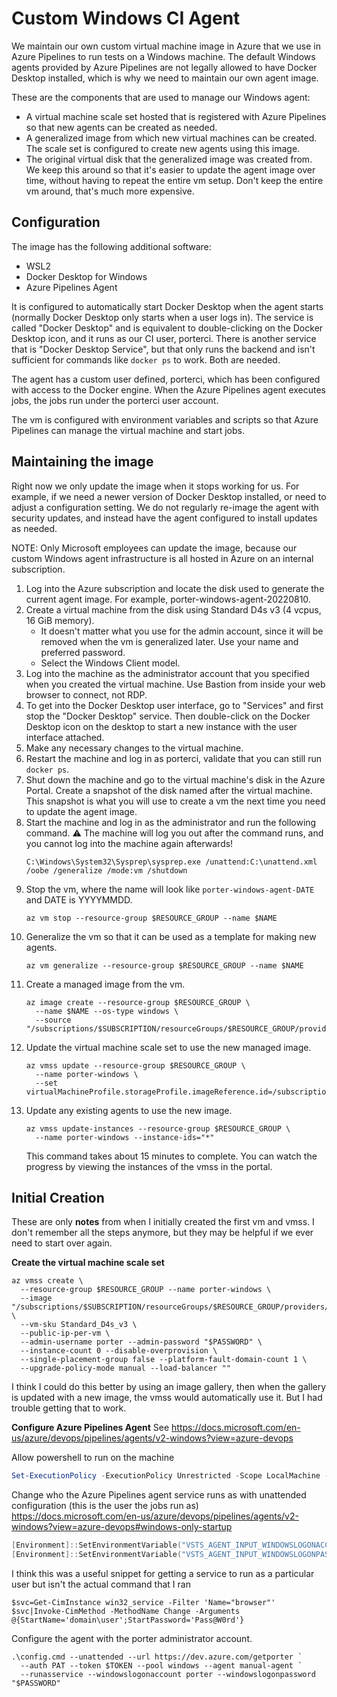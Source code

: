 # Custom Windows CI Agent

We maintain our own custom virtual machine image in Azure that we use in Azure Pipelines to run tests on a Windows machine.
The default Windows agents provided by Azure Pipelines are not legally allowed to have Docker Desktop installed, which is why we need to maintain our own agent image.

These are the components that are used to manage our Windows agent:
* A virtual machine scale set hosted that is registered with Azure Pipelines so that new agents can be created as needed.
* A generalized image from which new virtual machines can be created.
  The scale set is configured to create new agents using this image.
* The original virtual disk that the generalized image was created from. 
  We keep this around so that it's easier to update the agent image over time, without having to repeat the entire vm setup.
  Don't keep the entire vm around, that's much more expensive.

## Configuration
The image has the following additional software:

* WSL2
* Docker Desktop for Windows
* Azure Pipelines Agent

It is configured to automatically start Docker Desktop when the agent starts (normally Docker Desktop only starts when a user logs in).
The service is called "Docker Desktop" and is equivalent to double-clicking on the Docker Desktop icon, and it runs as our CI user, porterci.
There is another service that is "Docker Desktop Service", but that only runs the backend and isn't sufficient for commands like `docker ps` to work.
Both are needed.

The agent has a custom user defined, porterci, which has been configured with access to the Docker engine.
When the Azure Pipelines agent executes jobs, the jobs run under the porterci user account.

The vm is configured with environment variables and scripts so that Azure Pipelines can manage the virtual machine and start jobs.

## Maintaining the image
Right now we only update the image when it stops working for us.
For example, if we need a newer version of Docker Desktop installed, or need to adjust a configuration setting.
We do not regularly re-image the agent with security updates, and instead have the agent configured to install updates as needed.

NOTE: Only Microsoft employees can update the image, because our custom Windows agent infrastructure is all hosted in Azure on an internal subscription.

1. Log into the Azure subscription and locate the disk used to generate the current agent image.
   For example, porter-windows-agent-20220810.
2. Create a virtual machine from the disk using Standard D4s v3 (4 vcpus, 16 GiB memory).
   * It doesn't matter what you use for the admin account, since it will be removed when the vm is generalized later. 
     Use your name and preferred password.
   * Select the Windows Client model.
3. Log into the machine as the administrator account that you specified when you created the virtual machine.
   Use Bastion from inside your web browser to connect, not RDP.
4. To get into the Docker Desktop user interface, go to "Services" and first stop the "Docker Desktop" service.
   Then double-click on the Docker Desktop icon on the desktop to start a new instance with the user interface attached.
5. Make any necessary changes to the virtual machine.
6. Restart the machine and log in as porterci, validate that you can still run `docker ps`.
7. Shut down the machine and go to the virtual machine's disk in the Azure Portal.
   Create a snapshot of the disk named after the virtual machine.
   This snapshot is what you will use to create a vm the next time you need to update the agent image.
8. Start the machine and log in as the administrator and run the following command.
   ⚠️ The machine will log you out after the command runs, and you cannot log into the machine again afterwards!
   ```
   C:\Windows\System32\Sysprep\sysprep.exe /unattend:C:\unattend.xml /oobe /generalize /mode:vm /shutdown
   ```
9. Stop the vm, where the name will look like `porter-windows-agent-DATE` and DATE is YYYYMMDD.
   ```
   az vm stop --resource-group $RESOURCE_GROUP --name $NAME
   ```
10. Generalize the vm so that it can be used as a template for making new agents.
    ```
    az vm generalize --resource-group $RESOURCE_GROUP --name $NAME
    ```
11. Create a managed image from the vm.
    ```
    az image create --resource-group $RESOURCE_GROUP \
      --name $NAME --os-type windows \
      --source "/subscriptions/$SUBSCRIPTION/resourceGroups/$RESOURCE_GROUP/providers/Microsoft.Compute/virtualMachines/$NAME"
    ```
12. Update the virtual machine scale set to use the new managed image.
    ```
    az vmss update --resource-group $RESOURCE_GROUP \
      --name porter-windows \
      --set virtualMachineProfile.storageProfile.imageReference.id=/subscriptions/$SUBSCRIPTION/resourceGroups/$RESOURCE_GROUP/providers/Microsoft.Compute/images/$NAME
    ```
13. Update any existing agents to use the new image.
    ```
    az vmss update-instances --resource-group $RESOURCE_GROUP \
      --name porter-windows --instance-ids="*"
    ```
    This command takes about 15 minutes to complete.
    You can watch the progress by viewing the instances of the vmss in the portal.

## Initial Creation

These are only **notes** from when I initially created the first vm and vmss.
I don't remember all the steps anymore, but they may be helpful if we ever need to start over again.

**Create the virtual machine scale set**
```
az vmss create \
  --resource-group $RESOURCE_GROUP --name porter-windows \
  --image "/subscriptions/$SUBSCRIPTION/resourceGroups/$RESOURCE_GROUP/providers/Microsoft.Compute/images/$NAME" \
  --vm-sku Standard_D4s_v3 \
  --public-ip-per-vm \
  --admin-username porter --admin-password "$PASSWORD" \
  --instance-count 0 --disable-overprovision \
  --single-placement-group false --platform-fault-domain-count 1 \
  --upgrade-policy-mode manual --load-balancer ""
```

I think I could do this better by using an image gallery, then when the gallery is updated with a new image, the vmss would automatically use it.
But I had trouble getting that to work.

**Configure Azure Pipelines Agent**
See https://docs.microsoft.com/en-us/azure/devops/pipelines/agents/v2-windows?view=azure-devops

Allow powershell to run on the machine
```powershell
Set-ExecutionPolicy -ExecutionPolicy Unrestricted -Scope LocalMachine -Force
```

Change who the Azure Pipelines agent service runs as with unattended configuration (this is the user the jobs run as)
https://docs.microsoft.com/en-us/azure/devops/pipelines/agents/v2-windows?view=azure-devops#windows-only-startup
```powershell
[Environment]::SetEnvironmentVariable("VSTS_AGENT_INPUT_WINDOWSLOGONACCOUNT", "porterci", 'Machine')
[Environment]::SetEnvironmentVariable("VSTS_AGENT_INPUT_WINDOWSLOGONPASSWORD", "$PASSWORD", 'Machine')
```

I think this was a useful snippet for getting a service to run as a particular user but isn't the actual command that I ran
```
$svc=Get-CimInstance win32_service -Filter 'Name="browser"'
$svc|Invoke-CimMethod -MethodName Change -Arguments @{StartName='domain\user';StartPassword='Pass@W0rd'}
```

Configure the agent with the porter administrator account.
```
.\config.cmd --unattended --url https://dev.azure.com/getporter `
  --auth PAT --token $TOKEN --pool windows --agent manual-agent `
  --runasservice --windowslogonaccount porter --windowslogonpassword "$PASSWORD"
```
